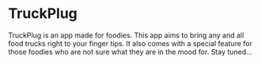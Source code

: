 # TruckPlug
TruckPlug is an app made for foodies. This app aims to bring any and all food trucks right to your finger tips. It also comes with a special feature for those foodies who are not sure what they are in the mood for. Stay tuned...

